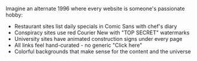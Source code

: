 Imagine an alternate 1996 where every website is someone's passionate hobby:

- Restaurant sites list daily specials in Comic Sans with chef's diary
- Conspiracy sites use red Courier New with "TOP SECRET" watermarks
- University sites have animated construction signs under every page
- All links feel hand-curated - no generic "Click here"
- Colorful backgrounds that make sense for the content and the universe
